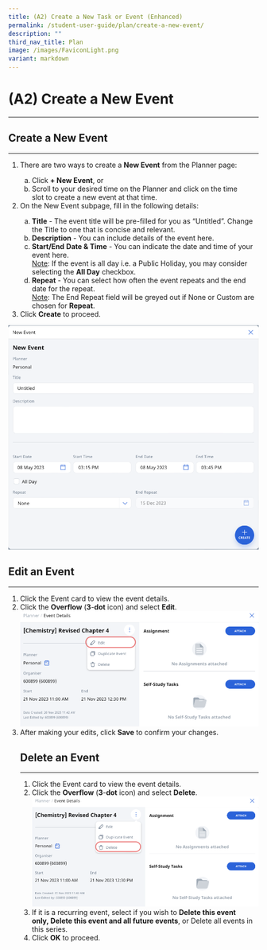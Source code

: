 ```yaml
---
title: (A2) Create a New Task or Event (Enhanced)
permalink: /student-user-guide/plan/create-a-new-event/
description: ""
third_nav_title: Plan
image: /images/FaviconLight.png
variant: markdown
---
```

<h1>(A2) Create a New Event</h1>
<hr>
<h2>Create a New Event</h2>
<hr>
<ol>
<li>There are two ways to create a <strong>New Event</strong> from the Planner page:</li>
<ol style="list-style-type: lower-alpha;">
<li>Click <strong>+ New Event</strong>, or</li>
<li>Scroll to your desired time on the Planner and click on the time slot&nbsp;to create a&nbsp;new event&nbsp;at that time.</li>
</ol>
<li>On the New Event subpage, fill in the following details:</li>
<ol style="list-style-type: lower-alpha;">
<li><strong>Title</strong> - The event title will be pre-filled for you as “Untitled”. Change the Title to one that is concise and relevant.</li>
<li><strong>Description</strong> - You can include details of the event here.</li>
<li><strong>Start/End</strong> <strong>Date &amp; Time</strong> - You can indicate the date and time of your event here.</li>
	<u>Note</u>: If the event is all day i.e. a Public Holiday, you may consider selecting the <strong>All Day</strong> checkbox.

<li><strong>Repeat</strong> - You can select how often the event repeats&nbsp;and the end date for the repeat.</li>
	<u>Note</u>: The&nbsp;End Repeat field&nbsp;will be greyed out if None or Custom are chosen for <strong>Repeat</strong>. </ol>

<li>Click <strong>Create</strong> to proceed.</li>
</ol>
<img alt="Create a New Event" src="/images/1Student/P_NewEvent.png">

<h2>Edit an Event</h2>
<hr>
<ol>
<li>Click the Event card to view the event details.</li>
<li>Click the&nbsp;<strong>Overflow</strong>&nbsp;(<strong>3</strong>-<strong>dot</strong>&nbsp;icon) and select&nbsp;<strong>Edit</strong>.</li>
	<img alt="Create a New Event" src="/images/1Student/P_NewEventEdit.png">
	<li>After making your edits, click&nbsp;<strong>Save</strong>&nbsp;to confirm your changes.</li>

<h2>Delete an Event</h2>
<hr>
<ol>
<li>Click the Event card to view the event details.</li>
<li>Click the&nbsp;<strong>Overflow</strong>&nbsp;(<strong>3</strong>-<strong>dot</strong>&nbsp;icon) and select&nbsp;<strong>Delete</strong>.</li>
	<img alt="Create a New Event" src="/images/1Student/P_NewEventDelete.png">
	<li>If it is a recurring event, select if you wish to&nbsp;<strong>Delete this event only,&nbsp;Delete this event and all future events</strong>, or&nbsp;Delete all events in this series.</li>
<li>Click&nbsp;<strong>OK</strong>&nbsp;to proceed.</li></ol></ol>